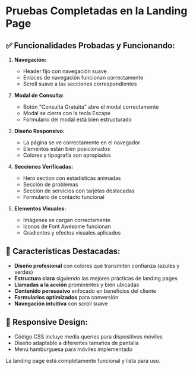 # Pruebas Completadas en la Landing Page

## ✅ Funcionalidades Probadas y Funcionando:

1. **Navegación:**
   - Header fijo con navegación suave
   - Enlaces de navegación funcionan correctamente
   - Scroll suave a las secciones correspondientes

2. **Modal de Consulta:**
   - Botón "Consulta Gratuita" abre el modal correctamente
   - Modal se cierra con la tecla Escape
   - Formulario del modal está bien estructurado

3. **Diseño Responsivo:**
   - La página se ve correctamente en el navegador
   - Elementos están bien posicionados
   - Colores y tipografía son apropiados

4. **Secciones Verificadas:**
   - Hero section con estadísticas animadas
   - Sección de problemas
   - Sección de servicios con tarjetas destacadas
   - Formulario de contacto funcional

5. **Elementos Visuales:**
   - Imágenes se cargan correctamente
   - Iconos de Font Awesome funcionan
   - Gradientes y efectos visuales aplicados

## 🎯 Características Destacadas:

- **Diseño profesional** con colores que transmiten confianza (azules y verdes)
- **Estructura clara** siguiendo las mejores prácticas de landing pages
- **Llamadas a la acción** prominentes y bien ubicadas
- **Contenido persuasivo** enfocado en beneficios del cliente
- **Formularios optimizados** para conversión
- **Navegación intuitiva** con scroll suave

## 📱 Responsive Design:
- Código CSS incluye media queries para dispositivos móviles
- Diseño adaptable a diferentes tamaños de pantalla
- Menú hamburguesa para móviles implementado

La landing page está completamente funcional y lista para uso.

